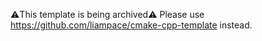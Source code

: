 ﻿⚠️This template is being archived⚠️
Please use https://github.com/liampace/cmake-cpp-template instead.
